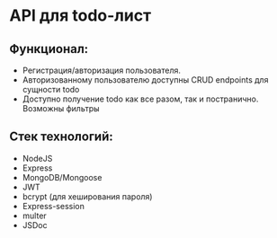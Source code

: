 # API для todo-лист

## Функционал:
* Регистрация/авторизация пользователя. 
* Авторизованному пользователю доступны CRUD endpoints для сущности todo 
* Доступно получение todo как все разом, так и постранично. Возможны фильтры

## Стек технологий:
* NodeJS
* Express
* MongoDB/Mongoose 
* JWT
* bcrypt (для хеширования пароля)
* Express-session
* multer
* JSDoc



